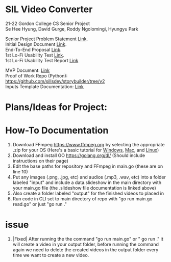 # SIL Video Converter
21-22 Gordon College CS Senior Project<br>
Se Hee Hyung, David Gurge, Roddy Ngolomingi, Hyungyu Park<br>

Senior Project Problem Statement [Link](https://docs.google.com/document/d/1Xcbwg4K3Fhv3oUFh-9i_Q81I1Y1p6ym8wsgSIHjBBA0/edit?usp=sharing).<br>
Initial Design Document [Link](https://docs.google.com/document/d/16FA-5HbT2uVkvgAXTeTjRo2QJxEuIR1Bfjdc5Mci7FI/edit?usp=sharing).<br>
End-To-End Proposal [Link](https://docs.google.com/document/d/1h8e6FNbOrI4lRuMVRTbiZil3-PrC2OoKQ6b0vckxl1w/edit?usp=sharing).<br>
1st Lo-Fi Usability Test [Link](https://drive.google.com/file/d/1L9HBFWGztYsH0RSPItrjFPIrZDt0xkz8/view?usp=sharing).<br>
1st Lo-Fi Usability Test Report [Link](https://docs.google.com/document/d/1-MmKXZmo_WDw9Ju-L8kHIel8QrqPs31j3IiaVdt6B-k/edit?usp=sharing)


MVP Document: [Link](https://docs.google.com/document/d/1ZZWAUzAl-bXXmUvLlqPjvj4Cw5By6yFNDDiA70PlY2E/edit?usp=sharing)<br>
Proof of Work Repo (Python): https://github.com/sillsdev/storybuilder/tree/v2<br>
Inputs Template Documentation: [Link](https://docs.google.com/document/d/1J4X6RWUgXnI0aeaLEv4ePBXeZJQJSMgZ-WLQNx7Hcj8/edit?usp=sharing)

# Plans/Ideas for Project:

# How-To Documentation
1. Download FFmpeg https://www.ffmpeg.org by selecting the appropriate .zip for your OS (Here's a basic tutorial for [Windows](https://www.wikihow.com/Install-FFmpeg-on-Windows), [Mac](https://manual.audacityteam.org/man/installing_ffmpeg_for_mac.html), and [Linux](https://www.tecmint.com/install-ffmpeg-in-linux/)) 
2. Download and install GO https://golang.org/dl/ (Should include instructions on their page)
3. Edit the base paths for repository and FFmpeg in main.go (these are on line 10)
4. Put any images (.png, .jpg, etc) and audios (.mp3, .wav, etc) into a folder labeled "input" and include a data.slideshow in the main directory with your main.go file (the .slideshow file documentation is linked above)
5. Also create a folder labeled "output" for the finished videos to placed in
6. Run code in CLI set to main directory of repo with "go run main.go read.go" or just "go run ."

# issue 
1. |Fixed| After running the the command  "go run main.go" or " go run ." it will create a video in your output folder, 
before running the command again we need to delete the created videos in the output folder every time we want to create a new video. 
